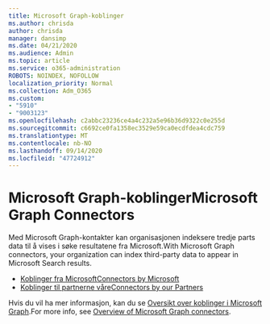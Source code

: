 ```yaml
---
title: Microsoft Graph-koblinger
ms.author: chrisda
author: chrisda
manager: dansimp
ms.date: 04/21/2020
ms.audience: Admin
ms.topic: article
ms.service: o365-administration
ROBOTS: NOINDEX, NOFOLLOW
localization_priority: Normal
ms.collection: Adm_O365
ms.custom:
- "5910"
- "9003123"
ms.openlocfilehash: c2abbc23236ce4a4c232a5e96b36d9322c0e255d
ms.sourcegitcommit: c6692ce0fa1358ec3529e59ca0ecdfdea4cdc759
ms.translationtype: MT
ms.contentlocale: nb-NO
ms.lasthandoff: 09/14/2020
ms.locfileid: "47724912"
---
```

# <a name="microsoft-graph-connectors"></a><span data-ttu-id="f66b8-102">Microsoft Graph-koblinger</span><span class="sxs-lookup"><span data-stu-id="f66b8-102">Microsoft Graph Connectors</span></span>

<span data-ttu-id="f66b8-103">Med Microsoft Graph-kontakter kan organisasjonen indeksere tredje parts data til å vises i søke resultatene fra Microsoft.</span><span class="sxs-lookup"><span data-stu-id="f66b8-103">With Microsoft Graph connectors, your organization can index third-party data to appear in Microsoft Search results.</span></span>

- [<span data-ttu-id="f66b8-104">Koblinger fra Microsoft</span><span class="sxs-lookup"><span data-stu-id="f66b8-104">Connectors by Microsoft</span></span>](https://docs.microsoft.com/microsoftsearch/connectors-gallery#Microsoft)
- [<span data-ttu-id="f66b8-105">Koblinger til partnerne våre</span><span class="sxs-lookup"><span data-stu-id="f66b8-105">Connectors by our Partners</span></span>](https://docs.microsoft.com/microsoftsearch/connectors-gallery#Partners)

<span data-ttu-id="f66b8-106">Hvis du vil ha mer informasjon, kan du se  [Oversikt over koblinger i Microsoft Graph](https://docs.microsoft.com/microsoftsearch/connectors-overview).</span><span class="sxs-lookup"><span data-stu-id="f66b8-106">For more info, see  [Overview of Microsoft Graph connectors](https://docs.microsoft.com/microsoftsearch/connectors-overview).</span></span>
